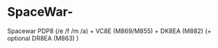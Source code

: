 # SpaceWar-
Spacewar PDP8 (/e /f /m /a) + VC8E (M869/M855) + DK8EA (M882) (+ optional DR8EA (M863) )

